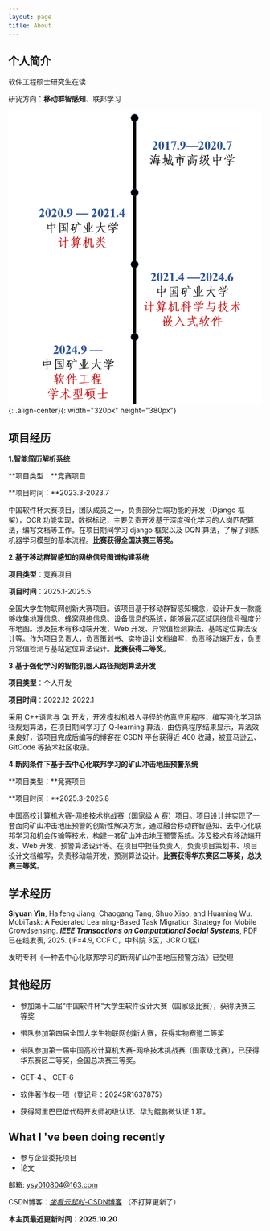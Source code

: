 ```yaml
---
layout: page
title: About
---
```


## 个人简介

软件工程硕士研究生在读

研究方向：**移动群智感知**、联邦学习

![](/timeline.png){: .align-center}{: width="320px" height="380px"}



## 项目经历

**1.智能简历解析系统** 

**项目类型：**竞赛项目

**项目时间：**2023.3-2023.7

中国软件杯大赛项目，团队成员之一，负责部分后端功能的开发（Django 框架），OCR 功能实现，数据标记，主要负责开发基于深度强化学习的人岗匹配算法，编写文档等工作。在项目期间学习 django 框架以及 DQN 算法，了解了训练机器学习模型的基本流程。**比赛获得全国决赛三等奖。** 

**2.基于移动群智感知的网络信号图谱构建系统**

**项目类型**：竞赛项目

**项目时间**：2025.1-2025.5 

全国大学生物联网创新大赛项目。该项目基于移动群智感知概念，设计开发一款能够收集地理信息、蜂窝网络信息、设备信息的系统，能够展示区域网络信号强度分布地图。涉及技术有移动端开发、Web 开发、异常值检测算法、基站定位算法设计等。作为项目负责人，负责策划书、实物设计文档编写，负责移动端开发，负责异常值检测与基站定位算法设计。**比赛获得二等奖**。

**3.基于强化学习的智能机器人路径规划算法开发** 

**项目类型**：个人开发

**项目时间**：2022.12-2022.1 

采用 C++语言与 Qt 开发，开发模拟机器人寻径的仿真应用程序，编写强化学习路径规划算法，在项目期间学习了 Q-learning 算法，由仿真程序结果显示，算法效果良好，该项目完成后编写的博客在 CSDN 平台获得近 400 收藏，被亚马逊云、GitCode 等技术社区收录。

**4.断网条件下基于去中心化联邦学习的矿山冲击地压预警系统**

**项目类型：**竞赛项目

**项目时间：**2025.3-2025.8

中国高校计算机大赛-网络技术挑战赛（国家级 A 赛）项目。项目设计并实现了一套面向矿山冲击地压预警的创新性解决方案，通过融合移动群智感知、去中心化联邦学习和机会传输等技术，构建一套矿山冲击地压预警系统。涉及技术有移动端开发、Web 开发、预警算法设计等。在项目中担任负责人，负责项目策划书、项目设计文档编写，负责移动端开发，预测算法设计。**比赛获得华东赛区二等奖，总决赛三等奖**。



## 学术经历

**Siyuan Yin**, Haifeng Jiang, Chaogang Tang, Shuo Xiao, and Huaming Wu. MobiTask: A Federated Learning-Based Task Migration Strategy for Mobile Crowdsensing. ***IEEE Transactions on Computational Social Systems***, [PDF](https://ieeexplore.ieee.org/document/11199392) 已在线发表, 2025. (IF=4.9, CCF C，中科院 3区，JCR Q1区)

发明专利《一种去中心化联邦学习的断网矿山冲击地压预警方法》已受理



## 其他经历

- 参加第十二届“中国软件杯“大学生软件设计大赛（国家级比赛），获得决赛三等奖 

- 带队参加第四届全国大学生物联网创新大赛，获得实物赛道二等奖

- 带队参加第十届中国高校计算机大赛-网络技术挑战赛（国家级比赛），已获得华东赛区二等奖，全国总决赛三等奖。

- CET-4 、 CET-6 

- 软件著作权一项（登记号：2024SR1637875）

- 获得阿里巴巴低代码开发师初级认证、华为鲲鹏微认证 1 项。

  


## What I 've been doing recently
- 参与企业委托项目
- 论文



邮箱:  ysy010804@163.com

CSDN博客：[_坐看云起时_-CSDN博客](https://blog.csdn.net/qq_53162179?spm=1010.2135.3001.5343)  （不打算更新了）



**本主页最近更新时间：2025.10.20**

